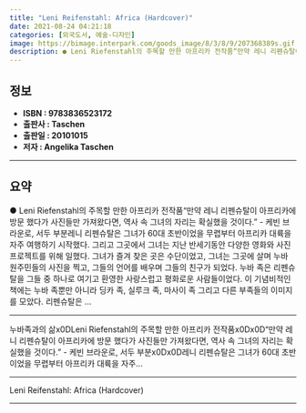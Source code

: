 ```yaml
---
title: "Leni Reifenstahl: Africa (Hardcover)"
date: 2021-08-24 04:21:18
categories: [외국도서, 예술-디자인]
image: https://bimage.interpark.com/goods_image/8/3/8/9/207368389s.gif
description: ● Leni Riefenstahl의 주목할 만한 아프리카 전작품“만약 레니 리펜슈탈이 아프리카에 방문 했다가 사진들만 가져왔다면, 역사 속 그녀의 자리는 확실했을 것이다.” - 케빈 브라운로, 서두 부분레니 리펜슈탈은 그녀가 60대 초반이었을 무렵부터 아프리카 대륙을 자주 여행하기 시
---
```


## **정보**

- **ISBN : 9783836523172**
- **출판사 : Taschen**
- **출판일 : 20101015**
- **저자 : Angelika Taschen**

------



## **요약**

●  Leni Riefenstahl의 주목할 만한 아프리카 전작품“만약 레니 리펜슈탈이 아프리카에 방문 했다가 사진들만 가져왔다면, 역사 속 그녀의 자리는 확실했을 것이다.” - 케빈 브라운로, 서두 부분레니 리펜슈탈은 그녀가 60대 초반이었을 무렵부터 아프리카 대륙을 자주 여행하기 시작했다. 그리고 그곳에서 그녀는 지난 반세기동안 다양한 영화와 사진 프로젝트를 위해 일했다. 그녀가 즐겨 찾은 곳은 수단이었고, 그녀는 그곳에 살며 누바 원주민들의 사진을 찍고, 그들의 언어를 배우며 그들의 친구가 되었다. 누바 족은 리펜슈탈을 그들 중 하나로 여기고 환영한 사랑스럽고 평화로운 사람들이었다. 이 기념비적인 책에는 누바 족뿐만 아니라 딩카 족, 실루크 족, 마사이 족 그리고 다른 부족들의 이미지를 모았다. 리펜슈탈은 ...

------

누바족과의 삶x0DLeni Riefenstahl의 주목할 만한 아프리카 전작품x0Dx0D“만약 레니 리펜슈탈이 아프리카에 방문 했다가 사진들만 가져왔다면, 역사 속 그녀의 자리는 확실했을 것이다.” - 케빈 브라운로, 서두 부분x0Dx0D레니 리펜슈탈은 그녀가 60대 초반이었을 무렵부터 아프리카 대륙을 자주... 

------


Leni Reifenstahl: Africa (Hardcover) 

------


